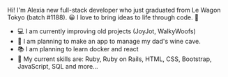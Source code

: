 Hi! I'm Alexia new full-stack developer who just graduated from Le Wagon Tokyo (batch #1188). 😀
I love to bring ideas to life through code. 💫

- 💻 I am currently improving old projects (JoyJot, WalkyWoofs)
- 🍷 I am planning to make an app to manage my dad's wine cave. 
- 📚 I am planning to learn docker and react
- 🌟 My current skills are: Ruby, Ruby on Rails, HTML, CSS, Bootstrap, JavaScript, SQL and more...
  
